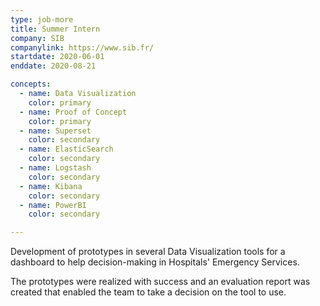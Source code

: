 ```yaml
---
type: job-more
title: Summer Intern
company: SIB
companylink: https://www.sib.fr/
startdate: 2020-06-01
enddate: 2020-08-21

concepts:
  - name: Data Visualization
    color: primary
  - name: Proof of Concept
    color: primary
  - name: Superset
    color: secondary
  - name: ElasticSearch
    color: secondary
  - name: Logstash
    color: secondary
  - name: Kibana
    color: secondary
  - name: PowerBI
    color: secondary

---
```

Development of prototypes in several Data Visualization tools for a dashboard to help decision-making in Hospitals' Emergency Services.

The prototypes were realized with success and an evaluation report was created that enabled the team to take a decision on the tool to use.